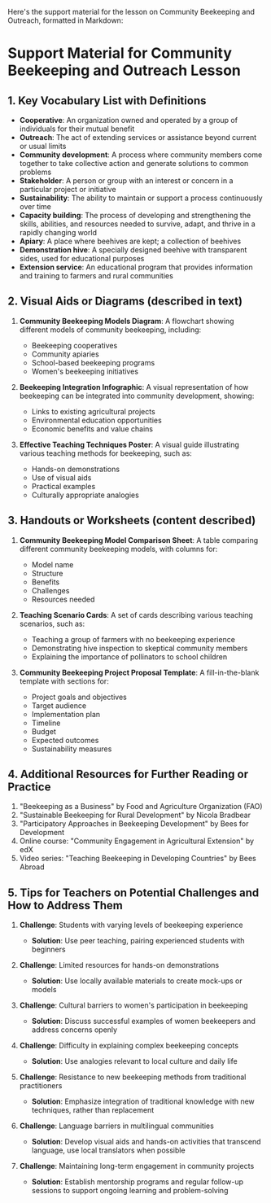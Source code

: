 Here's the support material for the lesson on Community Beekeeping and Outreach, formatted in Markdown:

# Support Material for Community Beekeeping and Outreach Lesson

## 1. Key Vocabulary List with Definitions

- **Cooperative**: An organization owned and operated by a group of individuals for their mutual benefit
- **Outreach**: The act of extending services or assistance beyond current or usual limits
- **Community development**: A process where community members come together to take collective action and generate solutions to common problems
- **Stakeholder**: A person or group with an interest or concern in a particular project or initiative
- **Sustainability**: The ability to maintain or support a process continuously over time
- **Capacity building**: The process of developing and strengthening the skills, abilities, and resources needed to survive, adapt, and thrive in a rapidly changing world
- **Apiary**: A place where beehives are kept; a collection of beehives
- **Demonstration hive**: A specially designed beehive with transparent sides, used for educational purposes
- **Extension service**: An educational program that provides information and training to farmers and rural communities

## 2. Visual Aids or Diagrams (described in text)

1. **Community Beekeeping Models Diagram**: A flowchart showing different models of community beekeeping, including:
   - Beekeeping cooperatives
   - Community apiaries
   - School-based beekeeping programs
   - Women's beekeeping initiatives

2. **Beekeeping Integration Infographic**: A visual representation of how beekeeping can be integrated into community development, showing:
   - Links to existing agricultural projects
   - Environmental education opportunities
   - Economic benefits and value chains

3. **Effective Teaching Techniques Poster**: A visual guide illustrating various teaching methods for beekeeping, such as:
   - Hands-on demonstrations
   - Use of visual aids
   - Practical examples
   - Culturally appropriate analogies

## 3. Handouts or Worksheets (content described)

1. **Community Beekeeping Model Comparison Sheet**: A table comparing different community beekeeping models, with columns for:
   - Model name
   - Structure
   - Benefits
   - Challenges
   - Resources needed

2. **Teaching Scenario Cards**: A set of cards describing various teaching scenarios, such as:
   - Teaching a group of farmers with no beekeeping experience
   - Demonstrating hive inspection to skeptical community members
   - Explaining the importance of pollinators to school children

3. **Community Beekeeping Project Proposal Template**: A fill-in-the-blank template with sections for:
   - Project goals and objectives
   - Target audience
   - Implementation plan
   - Timeline
   - Budget
   - Expected outcomes
   - Sustainability measures

## 4. Additional Resources for Further Reading or Practice

1. "Beekeeping as a Business" by Food and Agriculture Organization (FAO)
2. "Sustainable Beekeeping for Rural Development" by Nicola Bradbear
3. "Participatory Approaches in Beekeeping Development" by Bees for Development
4. Online course: "Community Engagement in Agricultural Extension" by edX
5. Video series: "Teaching Beekeeping in Developing Countries" by Bees Abroad

## 5. Tips for Teachers on Potential Challenges and How to Address Them

1. **Challenge**: Students with varying levels of beekeeping experience
   - **Solution**: Use peer teaching, pairing experienced students with beginners

2. **Challenge**: Limited resources for hands-on demonstrations
   - **Solution**: Use locally available materials to create mock-ups or models

3. **Challenge**: Cultural barriers to women's participation in beekeeping
   - **Solution**: Discuss successful examples of women beekeepers and address concerns openly

4. **Challenge**: Difficulty in explaining complex beekeeping concepts
   - **Solution**: Use analogies relevant to local culture and daily life

5. **Challenge**: Resistance to new beekeeping methods from traditional practitioners
   - **Solution**: Emphasize integration of traditional knowledge with new techniques, rather than replacement

6. **Challenge**: Language barriers in multilingual communities
   - **Solution**: Develop visual aids and hands-on activities that transcend language, use local translators when possible

7. **Challenge**: Maintaining long-term engagement in community projects
   - **Solution**: Establish mentorship programs and regular follow-up sessions to support ongoing learning and problem-solving